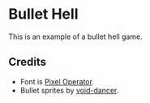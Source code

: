 # Bullet Hell

This is an example of a bullet hell game.

## Credits

- Font is [Pixel Operator](https://www.dafont.com/pixel-operator.font).
- Bullet sprites by [void-dancer](https://void-dancer.itch.io/danmaku-sprite).
